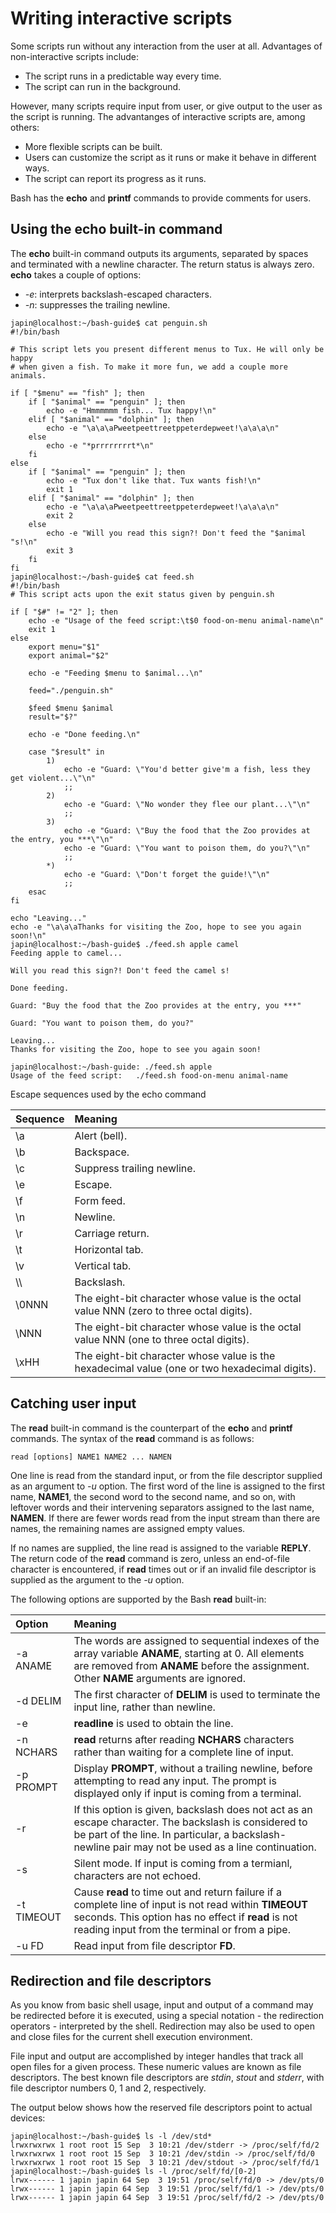 # Writing interactive scripts

Some scripts run without any interaction from the user at all. Advantages of non-interactive scripts include:

* The script runs in a predictable way every time.
* The script can run in the background.

However, many scripts require input from user, or give output to the user as the script is running. The advantanges of interactive scripts are, among others:

* More flexible scripts can be built.
* Users can customize the script as it runs or make it behave in different ways.
* The script can report its progress as it runs.

Bash has the **echo** and **printf** commands to provide comments for users.

## Using the echo built-in command

The **echo** built-in command outputs its arguments, separated by spaces and terminated with a newline character. The return status is always zero. **echo** takes a couple of options:

* *-e*: interprets backslash-escaped characters.
* *-n*: suppresses the trailing newline.

```
japin@localhost:~/bash-guide$ cat penguin.sh
#!/bin/bash

# This script lets you present different menus to Tux. He will only be happy
# when given a fish. To make it more fun, we add a couple more animals.

if [ "$menu" == "fish" ]; then
    if [ "$animal" == "penguin" ]; then
        echo -e "Hmmmmmm fish... Tux happy!\n"
    elif [ "$animal" == "dolphin" ]; then
        echo -e "\a\a\aPweetpeettreetppeterdepweet!\a\a\a\n"
    else
        echo -e "*prrrrrrrrt*\n"
    fi
else
    if [ "$animal" == "penguin" ]; then
        echo -e "Tux don't like that. Tux wants fish!\n"
        exit 1
    elif [ "$animal" == "dolphin" ]; then
        echo -e "\a\a\aPweetpeettreetppeterdepweet!\a\a\a\n"
        exit 2
    else
        echo -e "Will you read this sign?! Don't feed the "$animal "s!\n"
        exit 3
    fi
fi
japin@localhost:~/bash-guide$ cat feed.sh
#!/bin/bash
# This script acts upon the exit status given by penguin.sh

if [ "$#" != "2" ]; then
    echo -e "Usage of the feed script:\t$0 food-on-menu animal-name\n"
    exit 1
else
    export menu="$1"
    export animal="$2"

    echo -e "Feeding $menu to $animal...\n"

    feed="./penguin.sh"

    $feed $menu $animal
    result="$?"

    echo -e "Done feeding.\n"

    case "$result" in
        1)
            echo -e "Guard: \"You'd better give'm a fish, less they get violent...\"\n"
            ;;
        2)
            echo -e "Guard: \"No wonder they flee our plant...\"\n"
            ;;
        3)
            echo -e "Guard: \"Buy the food that the Zoo provides at the entry, you ***\"\n"
            echo -e "Guard: \"You want to poison them, do you?\"\n"
            ;;
        *)
            echo -e "Guard: \"Don't forget the guide!\"\n"
            ;;
    esac
fi

echo "Leaving..."
echo -e "\a\a\aThanks for visiting the Zoo, hope to see you again soon!\n"
japin@localhost:~/bash-guide$ ./feed.sh apple camel
Feeding apple to camel...

Will you read this sign?! Don't feed the camel s!

Done feeding.

Guard: "Buy the food that the Zoo provides at the entry, you ***"

Guard: "You want to poison them, do you?"

Leaving...
Thanks for visiting the Zoo, hope to see you again soon!

japin@localhost:~/bash-guide: ./feed.sh apple
Usage of the feed script:	./feed.sh food-on-menu animal-name

```

Escape sequences used by the echo command

 Sequence | Meaning
:---------|:------------
 \\a      | Alert (bell).
 \\b      | Backspace.
 \\c      | Suppress trailing newline.
 \\e      | Escape.
 \\f      | Form feed.
 \\n      | Newline.
 \\r      | Carriage return.
 \\t      | Horizontal tab.
 \\v      | Vertical tab.
 \\\      | Backslash.
 \0NNN    | The eight-bit character whose value is the octal value NNN (zero to three octal digits).
 \NNN     | The eight-bit character whose value is the octal value NNN (one to three octal digits).
 \xHH     | The eight-bit character whose value is the hexadecimal value (one or two hexadecimal digits).


## Catching user input

The **read** built-in command is the counterpart of the **echo** and **printf** commands. The syntax of the **read** command is as follows:

```
read [options] NAME1 NAME2 ... NAMEN
```

One line is read from the standard input, or from the file descriptor supplied as an argument to *-u* option. The first word of the line is assigned to the first name, **NAME1**, the second word to the second name, and so on, with leftover words and their intervening separators assigned to the last name, **NAMEN**. If there are fewer words read from the input stream than there are names, the remaining names are assigned empty values.

If no names are supplied, the line read is assigned to the variable **REPLY**. The return code of the **read** command is zero, unless an end-of-file character is encountered, if **read** times out or if an invalid file descriptor is supplied as the argument to the *-u* option.

The following options are supported by the Bash **read** built-in:

 Option        | Meaning
:--------------|:---------------
 -a ANAME      | The words are assigned to sequential indexes of the array variable **ANAME**, starting at 0. All elements are removed from **ANAME** before the assignment. Other **NAME** arguments are ignored.
 -d DELIM      | The first character of **DELIM** is used to terminate the input line, rather than newline.
 -e            | **readline** is used to obtain the line.
 -n NCHARS     | **read** returns after reading **NCHARS** characters rather than waiting for a complete line of input.
 -p PROMPT     | Display **PROMPT**, without a trailing newline, before attempting to read any input. The prompt is displayed only if input is coming from a terminal.
 -r            | If this option is given, backslash does not act as an escape character. The backslash is considered to be part of the line. In particular, a backslash-newline pair may not be used as a line continuation.
 -s            | Silent mode. If input is coming from a termianl, characters are not echoed.
 -t TIMEOUT    | Cause **read** to time out and return failure if a complete line of input is not read within **TIMEOUT** seconds. This option has no effect if **read** is not reading input from the terminal or from a pipe.
 -u FD         | Read input from file descriptor **FD**.

## Redirection and file descriptors

As you know from basic shell usage, input and output of a command may be redirected before it is executed, using a special notation - the redirection operators - interpreted by the shell. Redirection may also be used to open and close files for the current shell execution environment.

File input and output are accomplished by integer handles that track all open files for a given process. These numeric values are known as file descriptors. The best known file descriptors are *stdin*, *stout* and *stderr*, with file descriptor numbers 0, 1 and 2, respectively.

The output below shows how the reserved file descriptors point to actual devices:

```
japin@localhost:~/bash-guide$ ls -l /dev/std*
lrwxrwxrwx 1 root root 15 Sep  3 10:21 /dev/stderr -> /proc/self/fd/2
lrwxrwxrwx 1 root root 15 Sep  3 10:21 /dev/stdin -> /proc/self/fd/0
lrwxrwxrwx 1 root root 15 Sep  3 10:21 /dev/stdout -> /proc/self/fd/1
japin@localhost:~/bash-guide$ ls -l /proc/self/fd/[0-2]
lrwx------ 1 japin japin 64 Sep  3 19:51 /proc/self/fd/0 -> /dev/pts/0
lrwx------ 1 japin japin 64 Sep  3 19:51 /proc/self/fd/1 -> /dev/pts/0
lrwx------ 1 japin japin 64 Sep  3 19:51 /proc/self/fd/2 -> /dev/pts/0
```
